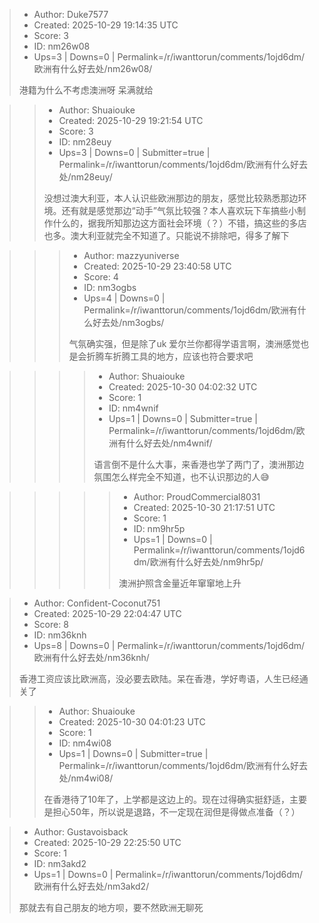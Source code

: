 > - Author: Duke7577
> - Created: 2025-10-29 19:14:35 UTC
> - Score: 3
> - ID: nm26w08
> - Ups=3 | Downs=0 | Permalink=/r/iwanttorun/comments/1ojd6dm/欧洲有什么好去处/nm26w08/
>
> 港籍为什么不考虑澳洲呀 呆满就给

>> - Author: Shuaiouke
>> - Created: 2025-10-29 19:21:54 UTC
>> - Score: 3
>> - ID: nm28euy
>> - Ups=3 | Downs=0 | Submitter=true | Permalink=/r/iwanttorun/comments/1ojd6dm/欧洲有什么好去处/nm28euy/
>>
>> 没想过澳大利亚，本人认识些欧洲那边的朋友，感觉比较熟悉那边环境。还有就是感觉那边“动手”气氛比较强？本人喜欢玩下车搞些小制作什么的，据我所知那边这方面社会环境（？）不错，搞这些的多店也多。澳大利亚就完全不知道了。只能说不排除吧，得多了解下

>>> - Author: mazzyuniverse
>>> - Created: 2025-10-29 23:40:58 UTC
>>> - Score: 4
>>> - ID: nm3ogbs
>>> - Ups=4 | Downs=0 | Permalink=/r/iwanttorun/comments/1ojd6dm/欧洲有什么好去处/nm3ogbs/
>>>
>>> 气氛确实强，但是除了uk 爱尔兰你都得学语言啊，澳洲感觉也是会折腾车折腾工具的地方，应该也符合要求吧

>>>> - Author: Shuaiouke
>>>> - Created: 2025-10-30 04:02:32 UTC
>>>> - Score: 1
>>>> - ID: nm4wnif
>>>> - Ups=1 | Downs=0 | Submitter=true | Permalink=/r/iwanttorun/comments/1ojd6dm/欧洲有什么好去处/nm4wnif/
>>>>
>>>> 语言倒不是什么大事，来香港也学了两门了，澳洲那边氛围怎么样完全不知道，也不认识那边的人😅

>>>>> - Author: ProudCommercial8031
>>>>> - Created: 2025-10-30 21:17:51 UTC
>>>>> - Score: 1
>>>>> - ID: nm9hr5p
>>>>> - Ups=1 | Downs=0 | Permalink=/r/iwanttorun/comments/1ojd6dm/欧洲有什么好去处/nm9hr5p/
>>>>>
>>>>> 澳洲护照含金量近年窜窜地上升

> - Author: Confident-Coconut751
> - Created: 2025-10-29 22:04:47 UTC
> - Score: 8
> - ID: nm36knh
> - Ups=8 | Downs=0 | Permalink=/r/iwanttorun/comments/1ojd6dm/欧洲有什么好去处/nm36knh/
>
> 香港工资应该比欧洲高，没必要去欧陆。呆在香港，学好粤语，人生已经通关了

>> - Author: Shuaiouke
>> - Created: 2025-10-30 04:01:23 UTC
>> - Score: 1
>> - ID: nm4wi08
>> - Ups=1 | Downs=0 | Submitter=true | Permalink=/r/iwanttorun/comments/1ojd6dm/欧洲有什么好去处/nm4wi08/
>>
>> 在香港待了10年了，上学都是这边上的。现在过得确实挺舒适，主要是担心50年，所以说是退路，不一定现在润但是得做点准备（？）

> - Author: Gustavoisback
> - Created: 2025-10-29 22:25:50 UTC
> - Score: 1
> - ID: nm3akd2
> - Ups=1 | Downs=0 | Permalink=/r/iwanttorun/comments/1ojd6dm/欧洲有什么好去处/nm3akd2/
>
> 那就去有自己朋友的地方呗，要不然欧洲无聊死
